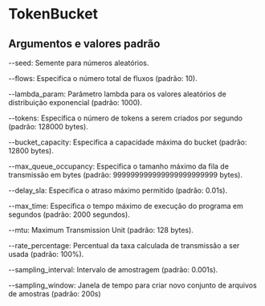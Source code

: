 # TokenBucket

## Argumentos e valores padrão

--seed: Semente para números aleatórios.

--flows: Especifica o número total de fluxos (padrão: 10).

--lambda_param: Parâmetro lambda para os valores aleatórios de distribuição exponencial (padrão: 1000).

--tokens: Especifica o número de tokens a serem criados por segundo (padrão: 128000 bytes).

--bucket_capacity: Especifica a capacidade máxima do bucket (padrão: 12800 bytes).

--max_queue_occupancy: Especifica o tamanho máximo da fila de transmissão em bytes (padrão: 999999999999999999999999 bytes).

--delay_sla: Especifica o atraso máximo permitido (padrão: 0.01s).

--max_time: Especifica o tempo máximo de execução do programa em segundos (padrão: 2000 segundos).

--mtu: Maximum Transmission Unit (padrão: 128 bytes).

--rate_percentage: Percentual da taxa calculada de transmissão a ser usada (padrão: 100%).

--sampling_interval: Intervalo de amostragem (padrão: 0.001s).

--sampling_window: Janela de tempo para criar novo conjunto de arquivos de amostras (padrão: 200s)